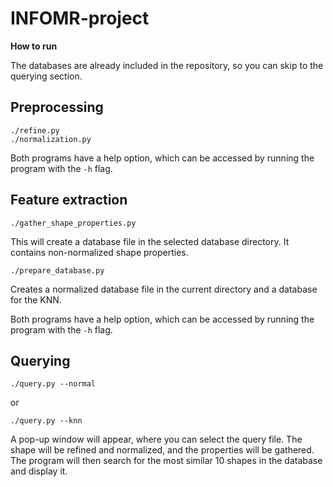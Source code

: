 # INFOMR-project

**How to run**

The databases are already included in the repository, so you can skip to the querying section.

## Preprocessing

    ./refine.py
    ./normalization.py

Both programs have a help option, which can be accessed by running the program with the `-h` flag.

## Feature extraction

    ./gather_shape_properties.py

This will create a database file in the selected database directory. It contains non-normalized shape properties.

    ./prepare_database.py

Creates a normalized database file in the current directory and a database for the KNN.

Both programs have a help option, which can be accessed by running the program with the `-h` flag.

## Querying

    ./query.py --normal

or

    ./query.py --knn

A pop-up window will appear, where you can select the query file. The shape will be refined and normalized, and the properties will be gathered. The program will then search for the most similar 10 shapes in the database and display it.